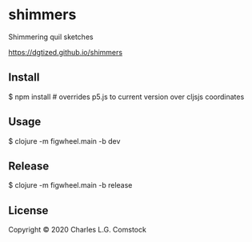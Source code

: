 # shimmers

Shimmering quil sketches

https://dgtized.github.io/shimmers

## Install

$ npm install # overrides p5.js to current version over cljsjs coordinates

## Usage

$ clojure -m figwheel.main -b dev

## Release

$ clojure -m figwheel.main -b release

## License

Copyright © 2020 Charles L.G. Comstock

